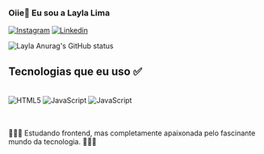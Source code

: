### Oiie👋 Eu sou a Layla Lima

[![Instagram](https://img.shields.io/badge/Instagram-E4405F?style=for-the-badge&logo=instagram&logoColor=white)](https://www.instagram.com/laylag.lima/) [![Linkedin](https://img.shields.io/badge/LinkedIn-0077B5?style=for-the-badge&logo=linkedin&logoColor=white)](https://www.linkedin.com/in/layla-lima-/)

![Layla Anurag's GitHub status](https://github-readme-stats.vercel.app/api?username=laylalima&show_icons=true&theme=bg_color=00000000)


## Tecnologias que eu uso ✅

<div style="display: inline_block"><br/>
<img align="center" alt="HTML5" src="https://img.shields.io/badge/HTML5-E34F26?style=for-the-badge&logo=html5&logoColor=white"/> 
<img align="center" alt="JavaScript" src="https://img.shields.io/badge/JavaScript-323330?style=for-the-badge&logo=javascript&logoColor=F7DF1E"/>
<img align="center" alt="JavaScript" src="https://img.shields.io/badge/CSS-239120?&style=for-the-badge&logo=css3&logoColor=white"/>  
</div><br/><br/>


👩🏻‍💻 Estudando frontend, mas completamente apaixonada pelo fascinante mundo da tecnologia. 👩🏻‍💻
